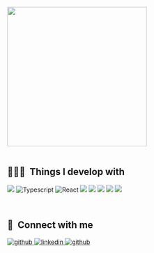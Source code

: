 
<br/>
<div width= '320' align="left">
<img width= '320' src="https://user-images.githubusercontent.com/93499143/167073633-a51ef591-3df7-4835-bbd8-ed9402898eb8.gif"/>
  <br/>
</div>

<br/>

<h2>👩🏻‍💻 &nbsp;Things I develop with </h2>
<p align="left">
<img src="https://img.shields.io/badge/JavaScript-F7DF1E?style=flat-square&logo=JavaScript&logoColor=222323"/>
<img alt="Typescript" src="https://img.shields.io/badge/-Typescript-1F11B6?style=flat-square&logo=Typescript&logoColor=white" />
<img alt="React" src="https://img.shields.io/badge/-React-45b8d8?style=flat-square&logo=react&logoColor=white" />
<img src="https://img.shields.io/badge/Redux-764ABC?style=flat-square&logo=redux&logoColor=white"/>
<img src="https://img.shields.io/badge/Next.js-333?style=flat-square&logo=Next.js&logoColor=fff"/>
<img src="https://img.shields.io/badge/Node.js-darkgreen?style=flat-square&logo=Node.js&logoColor=fff"/>
<img src="https://img.shields.io/badge/Sass-DB7093?style=flat-square&logo=Sass&logoColor=fff"/>
<img src="https://img.shields.io/badge/Three.js-764ABC?style=flat-square&logo=Three.js&logoColor=fff"/>



</p>
<br/> 
<h2>📮 &nbsp;Connect with me</h2>

<div align="left">
<a href="https://github.com/AwesomeYelim" target="_blank">
<img src=https://img.shields.io/badge/github-%2324292e.svg?&style=for-the-badge&logo=github&logoColor=white alt=github style="margin-bottom: 5px;" />
</a>
<a href="https://www.linkedin.com/in/awesomeyelim/" target="_blank">
<img src=https://img.shields.io/badge/linkedin-%231E77B5.svg?&style=for-the-badge&logo=linkedin&logoColor=white alt=linkedin style="margin-bottom: 5px;" />
</a>
<a href="https://www.instagram.com/honyelim/" target="_blank">
<img src=https://img.shields.io/badge/instagram-E4409e?&style=for-the-badge&logo=instagram&logoColor=white alt=github style="margin-bottom: 5px;" />
</a>
</div>  
<br/> 

<br/>  

